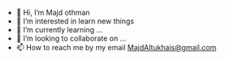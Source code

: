 - 👋 Hi, I’m Majd othman
- 👀 I’m interested in learn new things
- 🌱 I’m currently learning ...
- 💞️ I’m looking to collaborate on ...
- 📫 How to reach me by my email MajdAltukhais@gmail.com

<!---
Majd-22/Majd-22 is a ✨ special ✨ repository because its `README.md` (this file) appears on your GitHub profile.
You can click the Preview link to take a look at your changes.
--->
